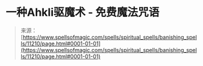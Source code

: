 <!--yml

category: 未分类

date: 2024-06-12 18:48:18

-->

# 一种Ahkli驱魔术 - 免费魔法咒语

> 来源：[https://www.spellsofmagic.com/spells/spiritual_spells/banishing_spells/11210/page.html#0001-01-01](https://www.spellsofmagic.com/spells/spiritual_spells/banishing_spells/11210/page.html#0001-01-01)
